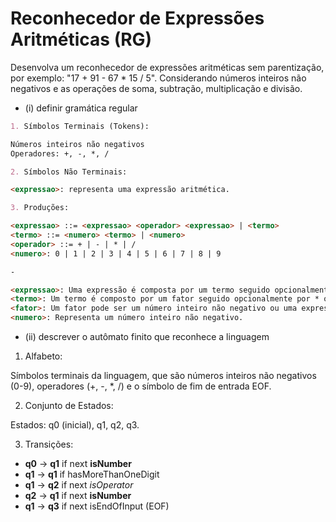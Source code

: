 # Reconhecedor de Expressões Aritméticas (RG)

Desenvolva um reconhecedor de expressões aritméticas sem parentização, por exemplo: "17 + 91 - 67 * 15 / 5". Considerando números inteiros não negativos e as operações de soma, subtração, multiplicação e divisão.

- (i) definir gramática regular

```md
1. Símbolos Terminais (Tokens):

Números inteiros não negativos
Operadores: +, -, *, /

2. Símbolos Não Terminais:

<expressao>: representa uma expressão aritmética.

3. Produções:

<expressao> ::= <expressao> <operador> <expressao> | <termo>
<termo> ::= <numero> <termo> | <numero>
<operador> ::= + | - | * | /
<numero>: 0 | 1 | 2 | 3 | 4 | 5 | 6 | 7 | 8 | 9

-

<expressao>: Uma expressão é composta por um termo seguido opcionalmente por + ou - e outra expressão.
<termo>: Um termo é composto por um fator seguido opcionalmente por * ou / e outro termo.
<fator>: Um fator pode ser um número inteiro não negativo ou uma expressão entre parênteses.
<numero>: Representa um número inteiro não negativo.
```

- (ii) descrever o autômato finito que reconhece a linguagem

1. Alfabeto:

Símbolos terminais da linguagem, que são números inteiros não negativos (0-9), operadores (+, -, *, /) e o símbolo de fim de entrada EOF.

2. Conjunto de Estados:

Estados: q0 (inicial), q1, q2, q3.

3. Transições:

- **q0** -> **q1** if next **isNumber**
- **q1** -> **q1** if hasMoreThanOneDigit
- **q1** -> **q2** if next *isOperator*
- **q2** -> **q1** if next **isNumber**
- **q1** -> **q3** if next isEndOfInput (EOF)
